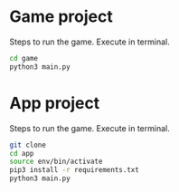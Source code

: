 # Game project

Steps to run the game. Execute in terminal.

``` sh
cd game
python3 main.py
```



# App project

Steps to run the game. Execute in terminal.

``` sh
git clone
cd app
source env/bin/activate
pip3 install -r requirements.txt
python3 main.py
```